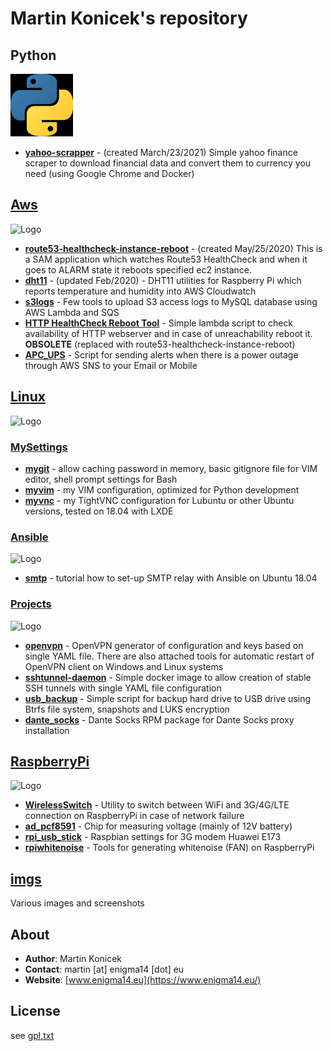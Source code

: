 # Martin Konicek's repository

## Python
![Logo](https://raw.githubusercontent.com/koss822/misc/master/imgs/frontlogos/python.png "Python logo")
- [**yahoo-scrapper**](https://github.com/koss822/misc/blob/master/Python/yahoo-scrapper/) - (created March/23/2021) Simple yahoo finance scraper to download financial data and convert them to currency you need (using Google Chrome and Docker)

## [Aws](https://github.com/koss822/misc/tree/master/Aws)
![Logo](https://raw.githubusercontent.com/koss822/misc/master/imgs/frontlogos/aws.png "AWS logo")
- [**route53-healthcheck-instance-reboot**](https://github.com/koss822/misc/blob/master/Aws/route53-healthcheck-instance-reboot/) - (created May/25/2020) This is a SAM application which watches Route53 HealthCheck and when it goes to ALARM state it reboots specified ec2 instance.
- [**dht11**](https://github.com/koss822/misc/tree/master/Aws/dht11) - (updated Feb/2020) - DHT11 utilities for Raspberry Pi which reports temperature and humidity into AWS Cloudwatch
- [**s3logs**](https://github.com/koss822/misc/tree/master/Aws/s3logs) - Few tools to upload S3 access logs to MySQL database using AWS Lambda and SQS
- [**HTTP HealthCheck Reboot Tool**](https://github.com/koss822/misc/blob/master/Aws/website_check/) - Simple lambda script to check availability of HTTP webserver and in case of unreachability reboot it. **OBSOLETE** (replaced with route53-healthcheck-instance-reboot)
- [**APC_UPS**](https://github.com/koss822/misc/blob/master/Aws/apcupsarn/) - Script for sending alerts when there is a power outage through AWS SNS to your Email or Mobile

## [Linux](https://github.com/koss822/misc/tree/master/Linux)
![Logo](https://raw.githubusercontent.com/koss822/misc/master/imgs/frontlogos/tux.png "Linux logo")
### [MySettings](https://github.com/koss822/misc/tree/master/Linux/MySettings)
- [**mygit**](https://github.com/koss822/misc/tree/master/Linux/MySettings/mygit) - allow caching password in memory, basic gitignore file for VIM editor, shell prompt settings for Bash
- [**myvim**](https://github.com/koss822/misc/tree/master/Linux/MySettings/myvim) - my VIM configuration, optimized for Python development
- [**myvnc**](https://github.com/koss822/misc/tree/master/Linux/MySettings/myvnc) - my TightVNC configuration for Lubuntu or other Ubuntu versions, tested on 18.04 with LXDE
### [Ansible](https://github.com/koss822/misc/tree/master/Linux/Ansible)
![Logo](https://raw.githubusercontent.com/koss822/misc/master/imgs/frontlogos/ansible.png "Ansible logo")
- [**smtp**](https://github.com/koss822/misc/tree/master/Linux/Ansible/smtp) - tutorial how to set-up SMTP relay with Ansible on Ubuntu 18.04

### [Projects](https://github.com/koss822/misc/tree/master/Linux/Projects)
![Logo](https://raw.githubusercontent.com/koss822/misc/master/imgs/frontlogos/openvpn.png "OpenVPN logo")
- [**openvpn**](https://github.com/koss822/misc/tree/master/Linux/Projects/openvpn) - OpenVPN generator of configuration and keys based on single YAML file. There are also attached tools for automatic restart of OpenVPN client on Windows and Linux systems
- [**sshtunnel-daemon**](https://github.com/koss822/misc/tree/master/Linux/Projects/sshtunnel-daemon) - Simple docker image to allow creation of stable SSH tunnels with single YAML file configuration
- [**usb_backup**](https://github.com/koss822/misc/tree/master/Linux/Projects/usb_backup) - Simple script for backup hard drive to USB drive using Btrfs file system, snapshots and LUKS encryption
- [**dante_socks**](https://github.com/koss822/misc/tree/master/Linux/Projects/dante_socks) - Dante Socks RPM package for Dante Socks proxy installation

## [RaspberryPi](https://github.com/koss822/misc/tree/master/RaspberryPi)
![Logo](https://raw.githubusercontent.com/koss822/misc/master/imgs/frontlogos/raspberry.png "Rpi logo")
- [**WirelessSwitch**](https://github.com/koss822/misc/tree/master/RaspberryPi/WirelessSwitch) - Utility to switch between WiFi and 3G/4G/LTE connection on RaspberryPi in case of network failure
- [**ad_pcf8591**](https://github.com/koss822/misc/tree/master/RaspberryPi/ad_pcf8591) - Chip for measuring voltage (mainly of 12V battery)
- [**rpi_usb_stick**](https://github.com/koss822/misc/tree/master/RaspberryPi/rpi_usb_stick) - Raspbian settings for 3G modem Huawei E173
- [**rpiwhitenoise**](https://github.com/koss822/misc/tree/master/RaspberryPi/rpiwhitenoise) - Tools for generating whitenoise (FAN) on RaspberryPi

## [imgs](https://github.com/koss822/misc/tree/master/imgs)
Various images and screenshots

## About
- **Author**: Martin Konicek
- **Contact**: martin [at] enigma14 [dot] eu
- **Website**: [www.enigma14.eu](https://www.enigma14.eu/)

## License
see [gpl.txt](https://github.com/koss822/misc/blob/master/gpl.txt)


